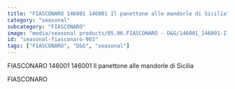 ```yaml
---
title: "FIASCONARO 146001 146001 Il panettone alle mandorle di Sicilia"
category: "seasonal"
subcategory: "FIASCONARO"
image: "media/seasonal products/05.06.FIASCONARO - D&G/146001_146001-Il-panettone-alle-mandorle-di-Sicilia.jpg"
id: "seasonal-fiasconaro-903"
tags: ["FIASCONARO", "D&G", "seasonal"]
---
```


FIASCONARO 146001 146001 Il panettone alle mandorle di Sicilia

FIASCONARO
